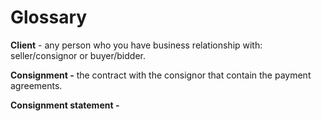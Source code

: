 # Glossary

**Client** - any person who you have business relationship with: seller/consignor or buyer/bidder.

**Consignment -** the contract with the consignor that contain the payment agreements.

**Consignment statement -** 



